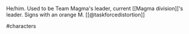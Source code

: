 He/him. Used to be Team Magma's leader, current [[Magma division]]'s leader. Signs with an orange M. [[@taskforcedistortion]]

#characters 